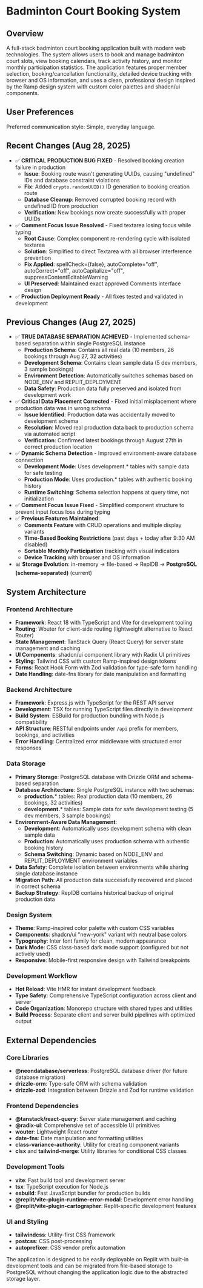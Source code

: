 # Badminton Court Booking System

## Overview

A full-stack badminton court booking application built with modern web technologies. The system allows users to book and manage badminton court slots, view booking calendars, track activity history, and monitor monthly participation statistics. The application features proper member selection, booking/cancellation functionality, detailed device tracking with browser and OS information, and uses a clean, professional design inspired by the Ramp design system with custom color palettes and shadcn/ui components.

## User Preferences

Preferred communication style: Simple, everyday language.

## Recent Changes (Aug 28, 2025)

- ✅ **CRITICAL PRODUCTION BUG FIXED** - Resolved booking creation failure in production
  - **Issue**: Booking route wasn't generating UUIDs, causing "undefined" IDs and database constraint violations
  - **Fix**: Added `crypto.randomUUID()` ID generation to booking creation route
  - **Database Cleanup**: Removed corrupted booking record with undefined ID from production
  - **Verification**: New bookings now create successfully with proper UUIDs
- ✅ **Comment Focus Issue Resolved** - Fixed textarea losing focus while typing
  - **Root Cause**: Complex component re-rendering cycle with isolated textarea
  - **Solution**: Simplified to direct Textarea with all browser interference prevention
  - **Fix Applied**: spellCheck={false}, autoComplete="off", autoCorrect="off", autoCapitalize="off", suppressContentEditableWarning
  - **UI Preserved**: Maintained exact approved Comments interface design
- ✅ **Production Deployment Ready** - All fixes tested and validated in development

## Previous Changes (Aug 27, 2025)

- ✅ **TRUE DATABASE SEPARATION ACHIEVED** - Implemented schema-based separation within single PostgreSQL instance
  - **Production Schema**: Contains all real data (10 members, 26 bookings through Aug 27, 32 activities)
  - **Development Schema**: Contains clean sample data (5 dev members, 3 sample bookings)
  - **Environment Detection**: Automatically switches schemas based on NODE_ENV and REPLIT_DEPLOYMENT
  - **Data Safety**: Production data fully preserved and isolated from development work
- ✅ **Critical Data Placement Corrected** - Fixed initial misplacement where production data was in wrong schema
  - **Issue Identified**: Production data was accidentally moved to development schema
  - **Resolution**: Moved real production data back to production schema via automated script
  - **Verification**: Confirmed latest bookings through August 27th in correct production location
- ✅ **Dynamic Schema Detection** - Improved environment-aware database connection
  - **Development Mode**: Uses development.* tables with sample data for safe testing
  - **Production Mode**: Uses production.* tables with authentic booking history
  - **Runtime Switching**: Schema selection happens at query time, not initialization
- ✅ **Comment Focus Issue Fixed** - Simplified component structure to prevent input focus loss during typing
- ✅ **Previous Features Maintained**:
  - **Comments Feature** with CRUD operations and multiple display variants
  - **Time-Based Booking Restrictions** (past days + today after 9:30 AM disabled)
  - **Sortable Monthly Participation** tracking with visual indicators
  - **Device Tracking** with browser and OS information
- 📊 **Storage Evolution**: in-memory → file-based → ReplDB → **PostgreSQL (schema-separated)** (current)

## System Architecture

### Frontend Architecture
- **Framework**: React 18 with TypeScript and Vite for development tooling
- **Routing**: Wouter for client-side routing (lightweight alternative to React Router)
- **State Management**: TanStack Query (React Query) for server state management and caching
- **UI Components**: shadcn/ui component library with Radix UI primitives
- **Styling**: Tailwind CSS with custom Ramp-inspired design tokens
- **Forms**: React Hook Form with Zod validation for type-safe form handling
- **Date Handling**: date-fns library for date manipulation and formatting

### Backend Architecture
- **Framework**: Express.js with TypeScript for the REST API server
- **Development**: TSX for running TypeScript files directly in development
- **Build System**: ESBuild for production bundling with Node.js compatibility
- **API Structure**: RESTful endpoints under `/api` prefix for members, bookings, and activities
- **Error Handling**: Centralized error middleware with structured error responses

### Data Storage
- **Primary Storage**: PostgreSQL database with Drizzle ORM and schema-based separation
- **Database Architecture**: Single PostgreSQL instance with two schemas:
  - **production.*** tables: Real production data (10 members, 26 bookings, 32 activities)
  - **development.*** tables: Sample data for safe development testing (5 dev members, 3 sample bookings)
- **Environment-Aware Data Management**: 
  - **Development**: Automatically uses development schema with clean sample data
  - **Production**: Automatically uses production schema with authentic booking history
  - **Schema Switching**: Dynamic based on NODE_ENV and REPLIT_DEPLOYMENT environment variables
- **Data Safety**: Complete isolation between environments while sharing single database instance
- **Migration Path**: All production data successfully recovered and placed in correct schema
- **Backup Strategy**: ReplDB contains historical backup of original production data

### Design System
- **Theme**: Ramp-inspired color palette with custom CSS variables
- **Components**: shadcn/ui "new-york" variant with neutral base colors
- **Typography**: Inter font family for clean, modern appearance
- **Dark Mode**: CSS class-based dark mode support (configured but not actively used)
- **Responsive**: Mobile-first responsive design with Tailwind breakpoints

### Development Workflow
- **Hot Reload**: Vite HMR for instant development feedback
- **Type Safety**: Comprehensive TypeScript configuration across client and server
- **Code Organization**: Monorepo structure with shared types and utilities
- **Build Process**: Separate client and server build pipelines with optimized output

## External Dependencies

### Core Libraries
- **@neondatabase/serverless**: PostgreSQL database driver (for future database migration)
- **drizzle-orm**: Type-safe ORM with schema validation
- **drizzle-zod**: Integration between Drizzle and Zod for runtime validation

### Frontend Dependencies
- **@tanstack/react-query**: Server state management and caching
- **@radix-ui**: Comprehensive set of accessible UI primitives
- **wouter**: Lightweight React router
- **date-fns**: Date manipulation and formatting utilities
- **class-variance-authority**: Utility for creating component variants
- **clsx** and **tailwind-merge**: Utility libraries for conditional CSS classes

### Development Tools
- **vite**: Fast build tool and development server
- **tsx**: TypeScript execution for Node.js
- **esbuild**: Fast JavaScript bundler for production builds
- **@replit/vite-plugin-runtime-error-modal**: Development error handling
- **@replit/vite-plugin-cartographer**: Replit-specific development features

### UI and Styling
- **tailwindcss**: Utility-first CSS framework
- **postcss**: CSS post-processing
- **autoprefixer**: CSS vendor prefix automation

The application is designed to be easily deployable on Replit with built-in development tools and can be migrated from file-based storage to PostgreSQL without changing the application logic due to the abstracted storage layer.